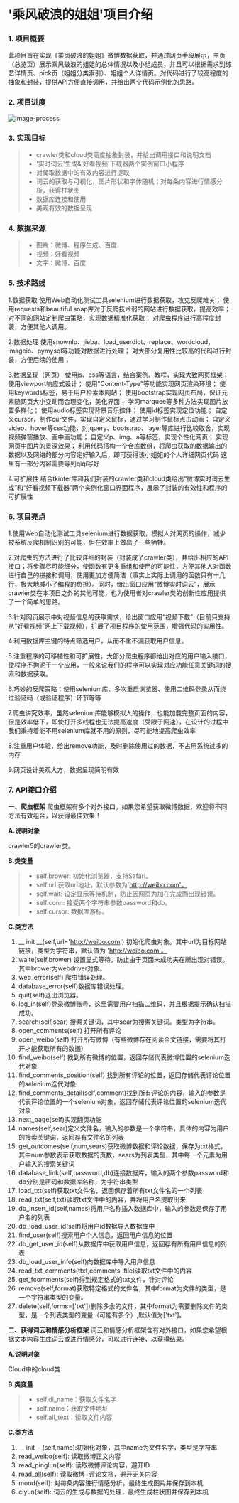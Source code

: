 # '乘风破浪的姐姐'项目介绍

### 1. 项目概要

此项目旨在实现《乘风破浪的姐姐》微博数据获取，并通过网页手段展示，主页（总览页）展示乘风破浪的姐姐的总体情况以及小组成员，并且可以根据需求到综艺详情页、pick页（姐姐分类索引）、姐姐个人详情页。对代码进行了较高程度的抽象和封装，提供API方便直接调用，并给出两个代码示例化的思路。

### 2. 项目进度

![image-process](https://s1.ax1x.com/2020/07/11/UluHAK.jpg)

### 3. 实现目标
> * crawler类和cloud类高度抽象封装，并给出调用接口和说明文档
> * '实时词云'生成&'好看视频'下载器两个实例窗口小程序
> * 对爬取数据中的有效内容进行提取
> * 词云的获取与可视化，图片形状和字体随机；对每条内容进行情感分析，获得柱状图
> * 数据库连接和使用
> * 美观有效的数据呈现


### 4. 数据来源

> * 图片：微博、程序生成、百度
> * 视频：好看视频
> * 文字：微博、百度


### 5. 技术路线
1.数据获取
使用Web自动化测试工具selenium进行数据获取，攻克反爬难关；
使用requests和beautiful soap库对于反爬技术弱的网站进行数据获取，提高效率；
对不同的网站定制爬虫策略，实现数据精准化获取；
对爬虫程序进行高程度封装，方便其他人调用。

2.数据处理
使用snownlp、jieba、load_userdict、replace、wordcloud、imageio、pymysql等功能对数据进行处理；
对大部分复用性比较高的代码进行封装，方便后续的使用；

3.数据呈现（网页）
使用js、css等语言，结合案例、教程，实现大致网页框架；
使用viewport响应式设计；
使用"Content-Type"等功能实现网页渲染环境；
使用keywords标签，易于用户检索本网站；
使用bootstrap实现网页布局，保证元素随网页大小变动而合理变化，美化界面；
学习marquee等多种方法实现图片放置多样化；
使用audio标签实现背景音乐控件；
使用id标签实现定位功能；
自定义cursor，制作cur文件，实现自定义鼠标，通过学习制作鼠标点击动画；
自定义video、hover等css功能，对jquery、bootstrap、layer等库进行比较取舍，实现视频弹窗播放、画中画功能；
自定义p、img、a等标签，实现个性化网页；
实现网页中图片的景深效果；
利用代码搭构一个仓库数组，将爬虫获取的数据输出的数据以及网络的部分内容定好输入后，即可获得该小姐姐的个人详细网页代码
这里有一部分内容需要等到qiqi写好

4.可扩展性
结合tkinter库和我们封装的crawler类和cloud类给出“微博实时词云生成”和“好看视频下载器”两个实例化窗口界面程序，展示了封装的有效性和程序的可扩展性

### 6. 项目亮点

1.使用Web自动化测试工具selenium进行数据获取，模拟人对网页的操作，减少被系统反爬机制识别的可能，但在效率上做出了一些牺牲。

2.对爬虫的方法进行了比较详细的封装（封装成了crawler类），并给出相应的API接口；将步骤尽可能细分，使函数有更多重组和使用的可能性，方便其他人对函数进行自己的拼接和调用，使用更加方便简洁（事实上实际上调用的函数只有十几行，极大地减小了编程的负担）。同时，给出窗口应用“微博实时词云”，展示crawler类在本项目之外的其他可能，也为使用者对crawler类的创新性应用提供了一个简单的思路。

3.针对网页展示中对视频信息的获取需求，给出窗口应用“视频下载”（目前只支持从“好看视频”网上下载视频），扩展了项目程序的使用范围，增强代码的实用性。

4.利用数据库主键的特点筛选用户，从而不重不漏获取用户信息。

5.注重程序的可移植性和可扩展性，大部分爬虫程序都给出对应的用户输入接口，使程序不拘泥于一个应用，一般来说我们的程序可以实现对应功能任意关键词的搜索和数据获取。

6.巧妙的反爬策略：使用selenium库、多次重启浏览器、使用二维码登录从而绕过验证码（或验证程序）环节等等

7.爬虫讲究效率，虽然selenium库能够模拟人的操作，也能加载完整页面的内容，但是效率低下，即使打开多线程也无法提高速度（受限于网速），在设计的过程中我们秉持着能不用selenium库就不用的原则，尽可能地提高爬虫效率

8.注重用户体验，给出remove功能，及时删除使用过的数据，不占用系统过多的内存

9.网页设计美观大方，数据呈现简明有效

### 7. API接口介绍

**一、爬虫框架**
爬虫框架有多个对外接口。如果您希望获取微博数据，欢迎将不同方法有效组合，以获得最佳效果！

**A.说明对象**

crawler5的crawler类。

**B.类变量**
> * self.brower: 初始化浏览器，支持Safari。
> * self.url:获取url地址，默认参数为'http://weibo.com'。
> * self.wait: 设定显示等待机制，防止因网页为加在完成而出现错误。
> * self.conn: 接受两个字符串参数password和db。
> * self.cursor: 数据库游标。

**C.类方法**
1.	__ init __(self,url='http://weibo.com') 
初始化爬虫对象。其中url为目标网站链接，类型为字符串，默认值为 'http://weibo.com'。
2.	waite(self,brower) 设置显式等待，防止由于页面未成功夹在所出现对错误。其中brower为webdriver对象。
3.	web_error(self) 爬虫错误处理。
4.	database_error(self)数据库错误处理。
5.	quit(self)退出浏览器。
6.	log_in(self)登录微博账号，这里需要用户扫描二维码，并且根据提示确认扫描成功。
7.	search(self,sear) 搜索关键词，其中sear为搜索关键词。类型为字符串。
8.	open_comments(self) 打开所有评论
9.	open_weibo(self) 打开所有微博（有些微博存在阅读全文链接，需要将其打开才能获取所有的数据）
10.	find_weibo(self) 找到所有微博的位置，返回存储代表微博位置的selenium迭代对象
11.	find_comments_position(self) 找到所有评论的位置，返回存储代表评论位置的selenium迭代对象
12.	find_comments_detail(self,comment)找到所有评论的内容，输入的参数是代表评论位置的一个selenium对象，返回存储代表评论位置的selenium迭代对象
13.	next_page(self)实现翻页功能
14.	names(self,sear)定义文件名，输入的参数是一个字符串，具体的内容为用户的搜索关键词，返回存有文件名的列表
15.	get_outcomes(self,num,sears)获取微博数据和评论数据，保存为txt格式，其中num参数表示获取数据的页数，sears为列表类型，其中每一个元素为用户输入的搜索关键词
16.	database_link(self,password,db)连接数据库，输入的两个参数password和db分别是密码和数据库名称，为字符串类型
17.	load_txt(self)获取txt文件名，返回保存着所有txt文件名的一个列表
18.	read_txt(self,txt)读取txt文件中的内容，并将用户名提取出来
19.	db_insert_id(self,names)将用户名称插入数据库中，输入的参数是保存了用户名的列表
20.	db_load_user_id(self)将用户id数据导入数据库中
21.	find_user(self)搜索用户个人信息，返回用户信息的位置
22.	db_get_user_id(self)从数据库中获取用户信息，返回存有所有用户信息的列表
23.	db_load_user_info(self)向数据库中导入用户信息
24.	read_txt_comments(ttxt,comments, file)读取txt文件中的内容
25.	get_fcomments(self)得到规定格式的txt文件，针对评论
26.	remove(self,format)获取特定格式的文件名，其中format为文件的类型，是一个字符串类型的变量。
27.	delete(self,forms=['txt'])删除多余的文件，其中format为需要删除文件的类型，是一个列表类型的变量（可能有多个）,默认值为['txt']。

**二、获得词云和情感分析框架**
词云和情感分析框架含有对外接口，如果您希望根据文本内容生成词云或进行情感分，可以进行连接，以获得结果。

**A.说明对象**

 Cloud中的cloud类
 
**B.类变量**
> * self.dl_name：获取文件名字
> * self.name：获取文件地址
> * self.all_text：读取文件内容

**C.类方法**
1.	__ init __(self,name):初始化对象，其中name为文件名字，类型是字符串
2.	read_weibo(self): 读取微博正文内容
3.	read_pinglun(self): 读取微博评论内容，避开ID
4.	read_all(self): 读取微博+评论文档，避开无关内容
5.	mood(self): 对每条内容进行情感分析，最终生成图片并保存到本机
6.	ciyun(self): 词云的生成与数据的处理，最终生成柱状图并保存到本机
